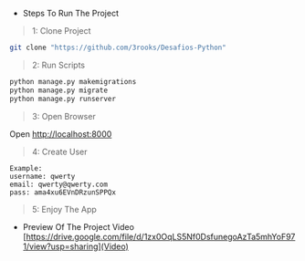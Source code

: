 - Steps To Run The Project

> 1: Clone Project
```bash
git clone "https://github.com/3rooks/Desafios-Python"
```
> 2: Run Scripts
```bash
python manage.py makemigrations
python manage.py migrate
python manage.py runserver
```
> 3: Open Browser

Open [http://localhost:8000](http://localhost:8000)

> 4: Create User
```
Example:
username: qwerty
email: qwerty@qwerty.com
pass: ama4xu6EVnDRzunSPPQx
```

> 5: Enjoy The App

- Preview Of The Project
Video [https://drive.google.com/file/d/1zx0OqLS5Nf0DsfunegoAzTa5mhYoF971/view?usp=sharing](Video)
